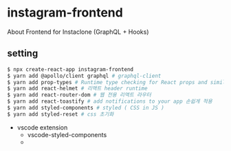 # instagram-frontend
About Frontend for Instaclone (GraphQL + Hooks)

## setting

```bash
$ npx create-react-app instagram-frontend
$ yarn add @apollo/client graphql # graphql-client
$ yarn add prop-types # Runtime type checking for React props and similar objects.
$ yarn add react-helmet # 리액트 header runtime 
$ yarn add react-router-dom # 웹 전용 리액트 라우터
$ yarn add react-toastify # add notifications to your app 손쉽게 적용
$ yarn add styled-components # styled ( CSS in JS )
$ yarn add styled-reset # css 초기화
```

- vscode extension
  - vscode-styled-components
  - 